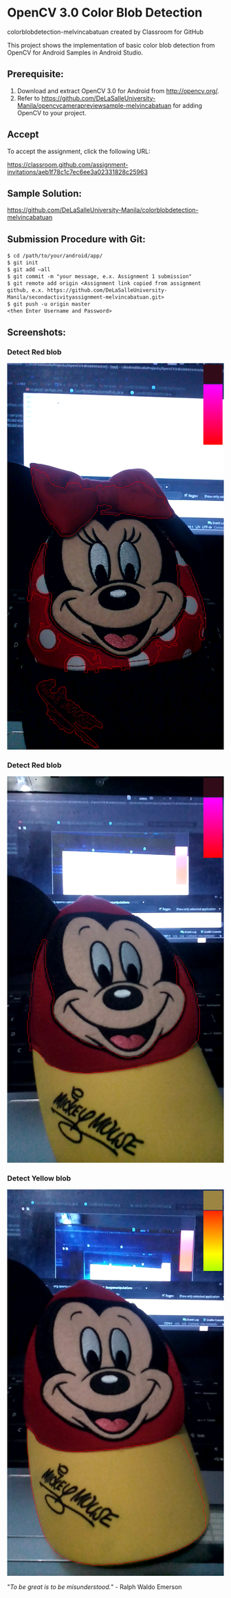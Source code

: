 # OpenCV 3.0 Color Blob Detection

colorblobdetection-melvincabatuan created by Classroom for GitHub

This project shows the implementation of basic color blob detection from OpenCV for Android Samples in Android Studio.

## Prerequisite:

1. Download and extract OpenCV 3.0 for Android from http://opencv.org/.
2. Refer to https://github.com/DeLaSalleUniversity-Manila/opencvcamerapreviewsample-melvincabatuan for adding OpenCV to your project.

## Accept

To accept the assignment, click the following URL:

https://classroom.github.com/assignment-invitations/aeb1f78c1c7ec6ee3a02331828c25963

## Sample Solution:

https://github.com/DeLaSalleUniversity-Manila/colorblobdetection-melvincabatuan

## Submission Procedure with Git: 

```shell
$ cd /path/to/your/android/app/
$ git init
$ git add –all
$ git commit -m "your message, e.x. Assignment 1 submission"
$ git remote add origin <Assignment link copied from assignment github, e.x. https://github.com/DeLaSalleUniversity-Manila/secondactivityassignment-melvincabatuan.git>
$ git push -u origin master
<then Enter Username and Password>
```


## Screenshots:

### Detect Red blob

![alt tag](https://github.com/DeLaSalleUniversity-Manila/colorblobdetection-melvincabatuan/blob/master/device-2015-11-05-045316.png)

### Detect Red blob

![alt tag](https://github.com/DeLaSalleUniversity-Manila/colorblobdetection-melvincabatuan/blob/master/device-2015-11-05-045401.png)

### Detect Yellow blob

![alt tag](https://github.com/DeLaSalleUniversity-Manila/colorblobdetection-melvincabatuan/blob/master/device-2015-11-05-045445.png)


"*To be great is to be misunderstood.*" - Ralph Waldo Emerson
